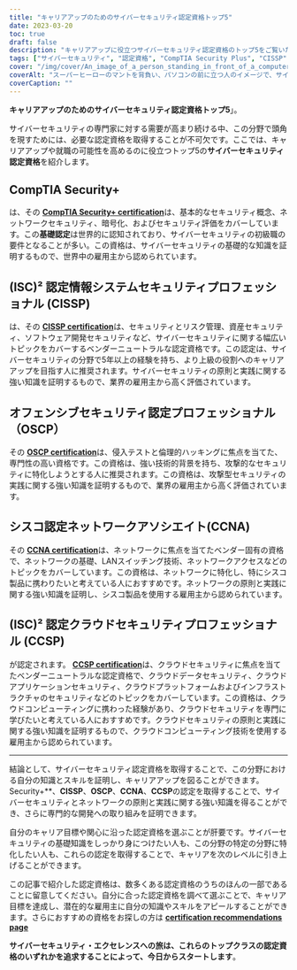 ```yaml
---
title: "キャリアアップのためのサイバーセキュリティ認定資格トップ5"
date: 2023-03-20
toc: true
draft: false
description: "キャリアアップに役立つサイバーセキュリティ認定資格のトップ5をご覧いただき、急成長するサイバーセキュリティ分野での就職の可能性を高めてください。"
tags: ["サイバーセキュリティ", "認定資格", "CompTIA Security Plus", "CISSP", "オフェンス・セキュリティ OSCP", "シスコCCNA", "(シーシーエスピー", "ITセキュリティ", "ネットワークセキュリティ", "クラウドセキュリティ", "プロフェッショナル・ディベロップメント", "キャリアアップ", "スキルの有効性確認", "情報セキュリティ", "エシカルハッキング", "ペネトレーションテスト", "ネットワーク管理", "クラウドコンピューティング", "セキュリティマネジメント", "脆弱性評価（Vulnerability Assessment"]
cover: "/img/cover/An_image_of_a_person_standing_in_front_of_a_computer.png"
coverAlt: "スーパーヒーローのマントを背負い、パソコンの前に立つ人のイメージで、サイバーセキュリティの資格を取得することで得られるスキルや知識を象徴しています。"
coverCaption: ""
---
```


**キャリアアップのためのサイバーセキュリティ認定資格トップ5**」。

サイバーセキュリティの専門家に対する需要が高まり続ける中、この分野で頭角を現すためには、必要な認定資格を取得することが不可欠です。ここでは、キャリアアップや就職の可能性を高めるのに役立つトップ5の**サイバーセキュリティ認定資格**を紹介します。

## CompTIA Security+

は、その [**CompTIA Security+ certification**](https://www.comptia.org/certifications/security)は、基本的なセキュリティ概念、ネットワークセキュリティ、暗号化、およびセキュリティ評価をカバーしています。この**基礎認定**は世界的に認知されており、サイバーセキュリティの初級職の要件となることが多い。この資格は、サイバーセキュリティの基礎的な知識を証明するもので、世界中の雇用主から認められています。

## (ISC)² 認定情報システムセキュリティプロフェッショナル (CISSP)

は、その [**CISSP certification**](https://www.isc2.org/Certifications/CISSP#)は、セキュリティとリスク管理、資産セキュリティ、ソフトウェア開発セキュリティなど、サイバーセキュリティに関する幅広いトピックをカバーするベンダーニュートラルな認定資格です。この認定は、サイバーセキュリティの分野で5年以上の経験を持ち、より上級の役割へのキャリアアップを目指す人に推奨されます。サイバーセキュリティの原則と実践に関する強い知識を証明するもので、業界の雇用主から高く評価されています。

## オフェンシブセキュリティ認定プロフェッショナル（OSCP）

その [**OSCP certification**](https://www.offensive-security.com/pwk-oscp/)は、侵入テストと倫理的ハッキングに焦点を当てた、専門性の高い資格です。この資格は、強い技術的背景を持ち、攻撃的なセキュリティに特化しようとする人に推奨されます。この資格は、攻撃型セキュリティの実践に関する強い知識を証明するもので、業界の雇用主から高く評価されています。

## シスコ認定ネットワークアソシエイト(CCNA)

その [**CCNA certification**](https://www.cisco.com/c/en/us/training-events/training-certifications/certifications/associate/ccna.html)は、ネットワークに焦点を当てたベンダー固有の資格で、ネットワークの基礎、LANスイッチング技術、ネットワークアクセスなどのトピックをカバーしています。この資格は、ネットワークに特化し、特にシスコ製品に携わりたいと考えている人におすすめです。ネットワークの原則と実践に関する強い知識を証明し、シスコ製品を使用する雇用主から認められています。

## (ISC)² 認定クラウドセキュリティプロフェッショナル (CCSP)

が認定されます。 [**CCSP certification**](https://www.isc2.org/Certifications/CCSP)は、クラウドセキュリティに焦点を当てたベンダーニュートラルな認定資格で、クラウドデータセキュリティ、クラウドアプリケーションセキュリティ、クラウドプラットフォームおよびインフラストラクチャのセキュリティなどのトピックをカバーしています。この資格は、クラウドコンピューティングに携わった経験があり、クラウドセキュリティを専門に学びたいと考えている人におすすめです。クラウドセキュリティの原則と実践に関する強い知識を証明するもので、クラウドコンピューティング技術を使用する雇用主から認められています。

______

結論として、サイバーセキュリティ認定資格を取得することで、この分野における自分の知識とスキルを証明し、キャリアアップを図ることができます。Security+**、**CISSP**、**OSCP**、**CCNA**、**CCSP**の認定を取得することで、サイバーセキュリティとネットワークの原則と実践に関する強い知識を得ることができ、さらに専門的な開発への取り組みを証明できます。

自分のキャリア目標や関心に沿った認定資格を選ぶことが肝要です。サイバーセキュリティの基礎知識をしっかり身につけたい人も、この分野の特定の分野に特化したい人も、これらの認定を取得することで、キャリアを次のレベルに引き上げることができます。

この記事で紹介した認定資格は、数多くある認定資格のうちのほんの一部であることに留意してください。自分に合った認定資格を調べて選ぶことで、キャリア目標を達成し、潜在的な雇用主に自分の知識やスキルをアピールすることができます。さらにおすすめの資格をお探しの方は [**certification recommendations page**](https://simeononsecurity.com/recommendations/certifications/)

**サイバーセキュリティ・エクセレンスへの旅は、これらのトップクラスの認定資格のいずれかを追求することによって、今日からスタートします**。
